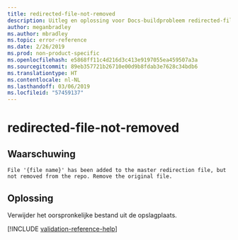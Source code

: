 ```yaml
---
title: redirected-file-not-removed
description: Uitleg en oplossing voor Docs-buildprobleem redirected-file-not-removed
author: meganbradley
ms.author: mbradley
ms.topic: error-reference
ms.date: 2/26/2019
ms.prod: non-product-specific
ms.openlocfilehash: e5868ff11c4d216d3c413e9197055ea459507a3a
ms.sourcegitcommit: 89eb357721b26710e00d9b8fdab3e7628c34bdb6
ms.translationtype: HT
ms.contentlocale: nl-NL
ms.lasthandoff: 03/06/2019
ms.locfileid: "57459137"
---
```

# <a name="redirected-file-not-removed"></a>redirected-file-not-removed

## <a name="warning"></a>Waarschuwing

`File '{file name}' has been added to the master redirection file, but not removed from the repo. Remove the original file.`

## <a name="resolution"></a>Oplossing

Verwijder het oorspronkelijke bestand uit de opslagplaats.

<!--make sure to add this file to your includes folder and verify the path-->
[!INCLUDE [validation-reference-help](includes/validation-reference-help.md)]
